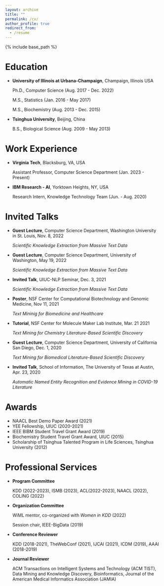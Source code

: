 ```yaml
---
layout: archive
title: ""
permalink: /cv/
author_profile: true
redirect_from:
  - /resume
---
```


{% include base_path %}

Education
======
- **University of Illinois at Urbana-Champaign**, Champaign, Illinois USA

  Ph.D., Computer Science (Aug. 2017 - Dec. 2022) 
  
  M.S., Statistics (Jan. 2016 - May 2017)
  
  M.S., Biochemistry (Aug. 2013 - Dec. 2015)
  
- **Tsinghua University**, Beijing, China

  B.S., Biological Science (Aug. 2009 - May 2013) 


Work Experience
======
- **Virginia Tech**, Blacksburg, VA, USA
  
  Assistant Professor, Computer Science Department (Jan. 2023 - Present)
  
- **IBM Research - AI**, Yorktown Heights, NY, USA
  
  Research Intern, Knowledge Technology Team (Jun. - Aug. 2020)


  
Invited Talks
======
- **Guest Lecture**, Computer Science Department, Washington University in St. Louis, Nov. 8, 2022

  _Scientific Knowledge Extraction from Massive Text Data_

- **Guest Lecture**, Computer Science Department, University of Washington, May 19, 2022

  _Scientific Knowledge Extraction from Massive Text Data_

- **Invited Talk**, UIUC-NLP Seminar, Dec. 3, 2021

  _Scientific Knowledge Extraction from Massive Text Data_

- **Poster**, NSF Center for Computational Biotechnology and Genomic Medicine, Nov 11, 2021

  _Text Mininig for Biomedicine and Healthcare_

- **Tutorial**, NSF Center for Molecule Maker Lab Institute, Mar. 21  2021

  _Text Mining for Chemistry Literature-Based Scientific Discovery_

- **Guest Lecture**, Computer Science Department, University of California San Diego, Dec. 1, 2020

  _Text Mining for Biomedical Literature-Based Scientific Discovery_

- **Invited Talk**, School of Information, The University of Texas at Austin, Apr. 23, 2020

  _Automatic Named Entity Recognition and Evidence Mining in COVID-19 Literature_


Awards
======
- NAACL Best Demo Paper Award (2021)
- YEE Fellowship, UIUC (2020-2021)
- IEEE BIBM Student Travel Grant Award (2019)
- Biochemistry Student Travel Grant Award, UIUC (2015)
- Scholarship of Tsinghua Talented Program in Life Sciences, Tsinghua University (2012)


Professional Services
======
- **Program Committee**

  KDD (2022-2023), ISMB (2023), ACL(2022-2023), NAACL (2022), COLING (2022)
  
- **Organization Committee**

  WiML mentor, co-organized with _Women in KDD_ (2022)

  Session chair, IEEE-BigData (2019)
  
- **Conference Reviewer**

  KDD (2018-2021), TheWebConf (2021), IJCAI (2021), ICDM (2019), AAAI (2018-2019)

- **Journal Reviewer**

  ACM Transactions on Intelligent Systems and Technology (ACM TIST), Data Mining and Knowledge Discovery, Bioinformatics, Journal of the American Medical Informatics Association (JAMIA)


